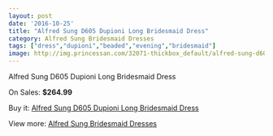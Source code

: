 ```yaml
---
layout: post
date: '2016-10-25'
title: "Alfred Sung D605 Dupioni Long Bridesmaid Dress"
category: Alfred Sung Bridesmaid Dresses
tags: ["dress","dupioni","beaded","evening","bridesmaid"]
image: http://img.princessan.com/32071-thickbox_default/alfred-sung-d605-dupioni-long-bridesmaid-dress.jpg
---
```

Alfred Sung D605 Dupioni Long Bridesmaid Dress

On Sales: **$264.99**
<a href="https://www.princessan.com/en/14649-alfred-sung-d605-dupioni-long-bridesmaid-dress.html"><amp-img layout="responsive" width="600" height="600" src="//img.princessan.com/32071-thickbox_default/alfred-sung-d605-dupioni-long-bridesmaid-dress.jpg" alt="Alfred Sung D605 Dupioni Long Bridesmaid Dress 0" /></a>

Buy it: [Alfred Sung D605 Dupioni Long Bridesmaid Dress](https://www.princessan.com/en/14649-alfred-sung-d605-dupioni-long-bridesmaid-dress.html "Alfred Sung D605 Dupioni Long Bridesmaid Dress")

View more: [Alfred Sung Bridesmaid Dresses](https://www.princessan.com/en/107- "Alfred Sung Bridesmaid Dresses")